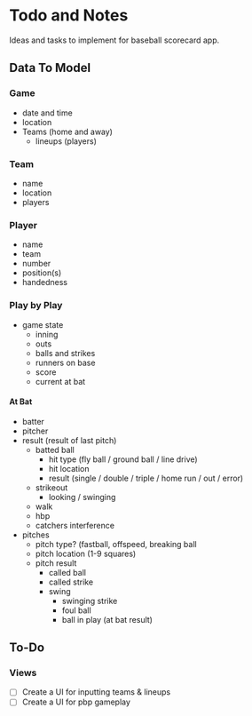 # Todo and Notes
Ideas and tasks to implement for baseball scorecard app.
## Data To Model
### Game
- date and time
- location
- Teams (home and away)
    - lineups (players)
### Team
- name
- location
- players
### Player
- name
- team
- number
- position(s)
- handedness
### Play by Play
- game state
    - inning
    - outs
    - balls and strikes
    - runners on base
    - score
    - current at bat
#### At Bat
- batter
- pitcher
- result (result of last pitch)
    - batted ball
        - hit type (fly ball / ground ball / line drive)
        - hit location
        - result (single / double / triple / home run / out / error)
    - strikeout
        - looking / swinging
    - walk
    - hbp
    - catchers interference
- pitches
    - pitch type? (fastball, offspeed, breaking ball
    - pitch location (1-9 squares)
    - pitch result
        - called ball
        - called strike
        - swing
            - swinging strike
            - foul ball
            - ball in play (at bat result)

## To-Do
### Views
- [ ] Create a UI for inputting teams & lineups
- [ ] Create a UI for pbp gameplay